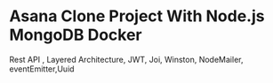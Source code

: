 # Asana Clone Project With Node.js MongoDB Docker
Rest API , Layered Architecture, JWT, Joi, Winston, NodeMailer, eventEmitter,Uuid
